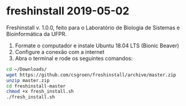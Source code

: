 # freshinstall 2019-05-02

Freshinstall v. 1.0.0, feito para o Laboratório de Biologia de Sistemas e Bioinformática da UFPR.

1. Formate o computador e instale Ubuntu 18.04 LTS (Bionic Beaver)
2. Configure a conexão com a internet
3. Abra o terminal e rode os seguintes comandos:

```bash
cd ~/Downloads/
wget https://github.com/csgroen/freshinstall/archive/master.zip
unzip master.zip
cd freshinstall-master
chmod +x fresh_install.sh
./fresh_install.sh
```
